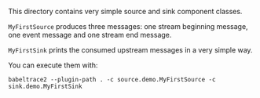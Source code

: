 This directory contains very simple source and sink component classes.

`MyFirstSource` produces three messages: one stream beginning message, one
event message and one stream end message.

`MyFirstSink` prints the consumed upstream messages in a very simple way.

You can execute them with:

    babeltrace2 --plugin-path . -c source.demo.MyFirstSource -c sink.demo.MyFirstSink

